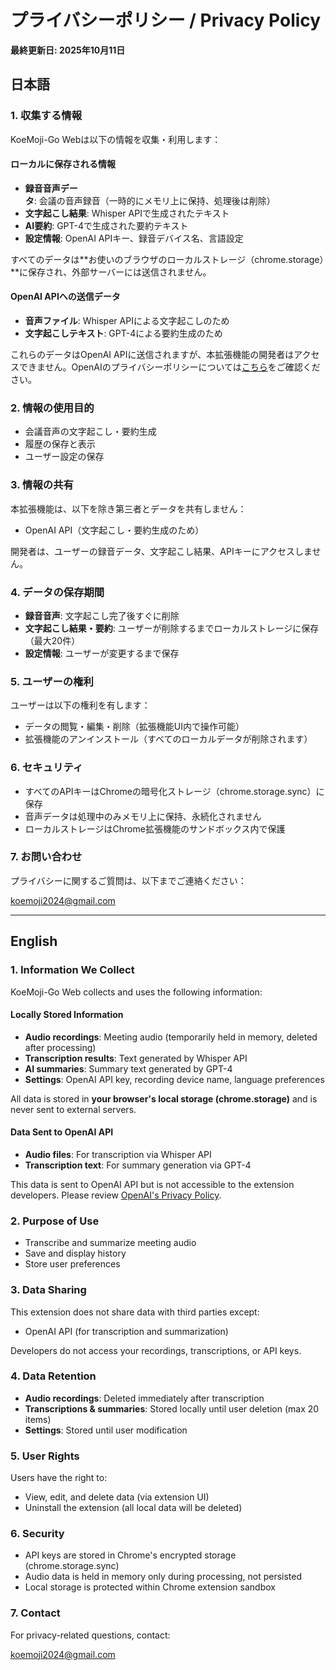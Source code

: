 # プライバシーポリシー / Privacy Policy

**最終更新日: 2025年10月11日**

## 日本語

### 1. 収集する情報

KoeMoji-Go Webは以下の情報を収集・利用します：

#### ローカルに保存される情報
- **録音音声データ**: 会議の音声録音（一時的にメモリ上に保持、処理後は削除）
- **文字起こし結果**: Whisper APIで生成されたテキスト
- **AI要約**: GPT-4で生成された要約テキスト
- **設定情報**: OpenAI APIキー、録音デバイス名、言語設定

すべてのデータは**お使いのブラウザのローカルストレージ（chrome.storage）**に保存され、外部サーバーには送信されません。

#### OpenAI APIへの送信データ
- **音声ファイル**: Whisper APIによる文字起こしのため
- **文字起こしテキスト**: GPT-4による要約生成のため

これらのデータはOpenAI APIに送信されますが、本拡張機能の開発者はアクセスできません。OpenAIのプライバシーポリシーについては[こちら](https://openai.com/policies/privacy-policy)をご確認ください。

### 2. 情報の使用目的

- 会議音声の文字起こし・要約生成
- 履歴の保存と表示
- ユーザー設定の保存

### 3. 情報の共有

本拡張機能は、以下を除き第三者とデータを共有しません：

- OpenAI API（文字起こし・要約生成のため）

開発者は、ユーザーの録音データ、文字起こし結果、APIキーにアクセスしません。

### 4. データの保存期間

- **録音音声**: 文字起こし完了後すぐに削除
- **文字起こし結果・要約**: ユーザーが削除するまでローカルストレージに保存（最大20件）
- **設定情報**: ユーザーが変更するまで保存

### 5. ユーザーの権利

ユーザーは以下の権利を有します：

- データの閲覧・編集・削除（拡張機能UI内で操作可能）
- 拡張機能のアンインストール（すべてのローカルデータが削除されます）

### 6. セキュリティ

- すべてのAPIキーはChromeの暗号化ストレージ（chrome.storage.sync）に保存
- 音声データは処理中のみメモリ上に保持、永続化されません
- ローカルストレージはChrome拡張機能のサンドボックス内で保護

### 7. お問い合わせ

プライバシーに関するご質問は、以下までご連絡ください：

koemoji2024@gmail.com

---

## English

### 1. Information We Collect

KoeMoji-Go Web collects and uses the following information:

#### Locally Stored Information
- **Audio recordings**: Meeting audio (temporarily held in memory, deleted after processing)
- **Transcription results**: Text generated by Whisper API
- **AI summaries**: Summary text generated by GPT-4
- **Settings**: OpenAI API key, recording device name, language preferences

All data is stored in **your browser's local storage (chrome.storage)** and is never sent to external servers.

#### Data Sent to OpenAI API
- **Audio files**: For transcription via Whisper API
- **Transcription text**: For summary generation via GPT-4

This data is sent to OpenAI API but is not accessible to the extension developers. Please review [OpenAI's Privacy Policy](https://openai.com/policies/privacy-policy).

### 2. Purpose of Use

- Transcribe and summarize meeting audio
- Save and display history
- Store user preferences

### 3. Data Sharing

This extension does not share data with third parties except:

- OpenAI API (for transcription and summarization)

Developers do not access your recordings, transcriptions, or API keys.

### 4. Data Retention

- **Audio recordings**: Deleted immediately after transcription
- **Transcriptions & summaries**: Stored locally until user deletion (max 20 items)
- **Settings**: Stored until user modification

### 5. User Rights

Users have the right to:

- View, edit, and delete data (via extension UI)
- Uninstall the extension (all local data will be deleted)

### 6. Security

- API keys are stored in Chrome's encrypted storage (chrome.storage.sync)
- Audio data is held in memory only during processing, not persisted
- Local storage is protected within Chrome extension sandbox

### 7. Contact

For privacy-related questions, contact:

koemoji2024@gmail.com

